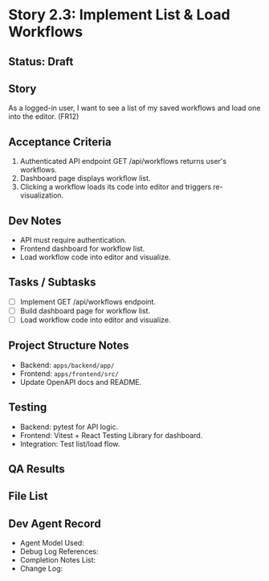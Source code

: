 # Story 2.3: Implement List & Load Workflows

## Status: Draft

## Story
As a logged-in user, I want to see a list of my saved workflows and load one into the editor. (FR12)

## Acceptance Criteria
1. Authenticated API endpoint GET /api/workflows returns user's workflows.
2. Dashboard page displays workflow list.
3. Clicking a workflow loads its code into editor and triggers re-visualization.

## Dev Notes
- API must require authentication.
- Frontend dashboard for workflow list.
- Load workflow code into editor and visualize.

## Tasks / Subtasks
- [ ] Implement GET /api/workflows endpoint.
- [ ] Build dashboard page for workflow list.
- [ ] Load workflow code into editor and visualize.

## Project Structure Notes
- Backend: `apps/backend/app/`
- Frontend: `apps/frontend/src/`
- Update OpenAPI docs and README.

## Testing
- Backend: pytest for API logic.
- Frontend: Vitest + React Testing Library for dashboard.
- Integration: Test list/load flow.

## QA Results

## File List

## Dev Agent Record
- Agent Model Used:
- Debug Log References:
- Completion Notes List:
- Change Log:

